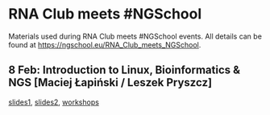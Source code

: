 # RNA Club meets #NGSchool

Materials used during RNA Club meets #NGSchool events. All details can be found at https://ngschool.eu/RNA_Club_meets_NGSchool.

## 8 Feb: Introduction to Linux, Bioinformatics & NGS [Maciej Łapiński / Leszek Pryszcz]

[slides1](https://docs.google.com/presentation/d/1ICbckTMW5Mh_60iYGcqY2-tqZiWDxGeM4cuIgf_ccvg/edit?ts=5a7d72c7#slide=id.p), 
[slides2](http://bit.ly/RNAClub1), 
[workshops](http://bit.ly/2BfflqI)
